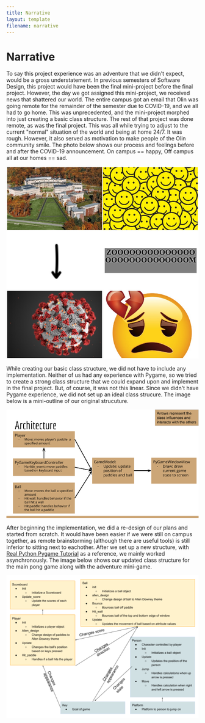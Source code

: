 ```yaml
---
title: Narrative
layout: template
filename: narrative
---
```


# Narrative
To say this project experience was an adventure that we didn't expect, would be a gross understatement. In previous semesters of Software Design, this project would have been the final mini-project before the final project. However, the day we got assigned this mini-project, we received news that shattered our world. The entire campus got an email that Olin was going remote for the remainder of the semester due to COVID-19, and we all had to go home. This was unprecedented, and the mini-project morphed into just creating a basic class structure. The rest of that project was done remote, as was the final project. This was all while trying to adjust to the current "normal" situation of the world and being at home 24/7. It was rough. However, it also served as motivation to make people of the Olin community smile. The photo below shows our process and feelings before and after the COVID-19 announcement. On campus == happy, Off campus all at our homes == sad.

![Process](TimelineGraphic.jpg)

While creating our basic class structure, we did not have to include any implementation. Neither of us had any experience with Pygame, so we tried to create a strong class structure that we could expand upon and implement in the final project. But, of course, it was not this linear. Since we didn't have Pygame experience, we did not set up an ideal class strucure. The image below is a mini-outline of our original strucuture.

![Original Classes](origClasses.png)

After beginning the implementation, we did a re-design of our plans and started from scratch. It would have been easier if we were still on campus together, as remote brainstorming (although there are useful tools) is still inferior to sitting next to eachother. After we set up a new structure, with [Real Python Pygame Tutorial](https://realpython.com/pygame-a-primer/) as a reference, we mainly worked asynchronously. The image below shows our updated class structure for the main pong game along with the adventure mini-game.

![Updated Classes](updatedClasses.png)
